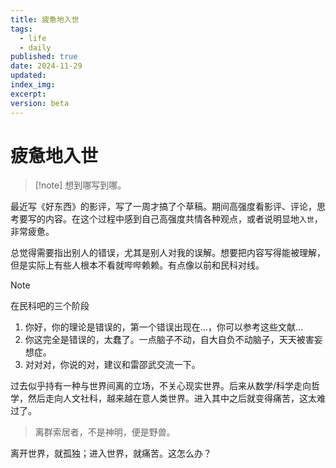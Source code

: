 ```yaml
---
title: 疲惫地入世
tags:
  - life
  - daily
published: true
date: 2024-11-29
updated: 
index_img: 
excerpt:
version: beta
---
```

# 疲惫地入世
> [!note] 想到哪写到哪。

最近写《好东西》的影评，写了一周才搞了个草稿。期间高强度看影评、评论，思考要写的内容。在这个过程中感到自己高强度共情各种观点，或者说明显地`入世`，非常疲惫。

总觉得需要指出别人的错误，尤其是别人对我的误解。想要把内容写得能被理解，但是实际上有些人根本不看就哔哔赖赖。有点像以前和民科对线。
> [!note]
> 在民科吧的三个阶段
> 1. 你好，你的理论是错误的，第一个错误出现在...，你可以参考这些文献...
> 2. 你这完全是错误的，太蠢了。一点脑子不动，自大自负不动脑子，天天被害妄想症。
> 3. 对对对，你说的对，建议和雷邵武交流一下。

过去似乎持有一种与世界间离的立场，不关心现实世界。后来从数学/科学走向哲学，然后走向人文社科，越来越在意人类世界。进入其中之后就变得痛苦，这太难过了。

> 离群索居者，不是神明，便是野兽。

离开世界，就孤独；进入世界，就痛苦。这怎么办？
